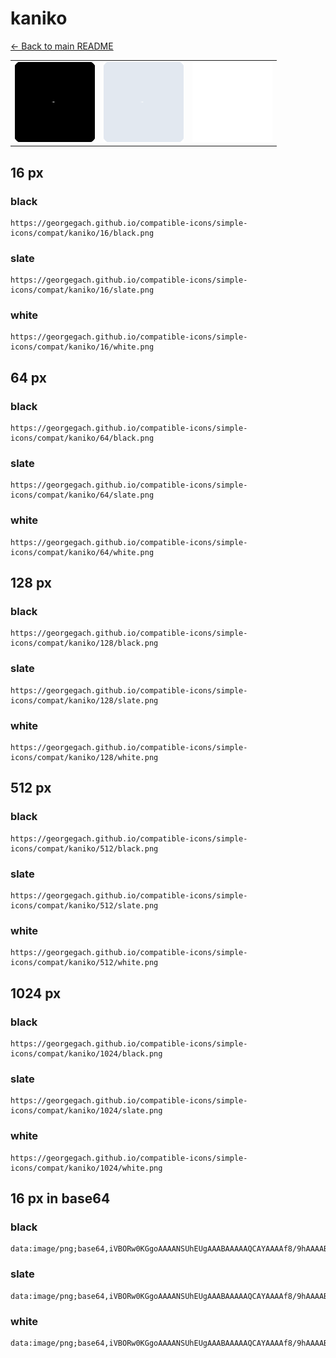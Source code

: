 # kaniko

[← Back to main README](../../README.md)

<table><tr>
  <td><img src="./128/black.png" width="128" alt="kaniko black icon" /></td>
  <td><img src="./128/slate.png" width="128" alt="kaniko slate icon" /></td>
  <td><img src="./128/white.png" width="128" alt="kaniko white icon" /></td>
</tr></table>

## 16 px

### black
```
https://georgegach.github.io/compatible-icons/simple-icons/compat/kaniko/16/black.png
```

### slate
```
https://georgegach.github.io/compatible-icons/simple-icons/compat/kaniko/16/slate.png
```

### white
```
https://georgegach.github.io/compatible-icons/simple-icons/compat/kaniko/16/white.png
```

## 64 px

### black
```
https://georgegach.github.io/compatible-icons/simple-icons/compat/kaniko/64/black.png
```

### slate
```
https://georgegach.github.io/compatible-icons/simple-icons/compat/kaniko/64/slate.png
```

### white
```
https://georgegach.github.io/compatible-icons/simple-icons/compat/kaniko/64/white.png
```

## 128 px

### black
```
https://georgegach.github.io/compatible-icons/simple-icons/compat/kaniko/128/black.png
```

### slate
```
https://georgegach.github.io/compatible-icons/simple-icons/compat/kaniko/128/slate.png
```

### white
```
https://georgegach.github.io/compatible-icons/simple-icons/compat/kaniko/128/white.png
```

## 512 px

### black
```
https://georgegach.github.io/compatible-icons/simple-icons/compat/kaniko/512/black.png
```

### slate
```
https://georgegach.github.io/compatible-icons/simple-icons/compat/kaniko/512/slate.png
```

### white
```
https://georgegach.github.io/compatible-icons/simple-icons/compat/kaniko/512/white.png
```

## 1024 px

### black
```
https://georgegach.github.io/compatible-icons/simple-icons/compat/kaniko/1024/black.png
```

### slate
```
https://georgegach.github.io/compatible-icons/simple-icons/compat/kaniko/1024/slate.png
```

### white
```
https://georgegach.github.io/compatible-icons/simple-icons/compat/kaniko/1024/white.png
```

## 16 px in base64

### black
```
data:image/png;base64,iVBORw0KGgoAAAANSUhEUgAAABAAAAAQCAYAAAAf8/9hAAAABmJLR0QA/wD/AP+gvaeTAAAAuElEQVQ4jaXTzWoCUQwF4G9GbRFcqa2Uvv/LSPdu3SnotIsq2kq1i8moCy8zowfCzSXJyQ8JTLHBqaVs8JHhGwP3ociCLYVVvC8J+z6vyXAIuYU18jqCFFbI8NRtGXjEV+gjaFJBNacF/uJ/nkmqgh0+0cEEP5Gsh+G1Y9MZZClDiqCPd2XPSzyHfkDRtoJqT96ULXHZj8YtXPuPgrS4h6DCa5D81hH0Qm5hjOPDx5RjpjzNtthi/g/54jIMlBwA+wAAAABJRU5ErkJggg==
```

### slate
```
data:image/png;base64,iVBORw0KGgoAAAANSUhEUgAAABAAAAAQCAYAAAAf8/9hAAAABmJLR0QA/wD/AP+gvaeTAAAA6ElEQVQ4jZWTy0oDQRREz+lJFBlXxgfixq3+/1f4A7oUNwbiAyFBNGTKhcZEmDEztWq4Xaeq6W4fpm83kGugZoCERfSuSK6GmgECtcllCRx2pzgTZ52QWJcdKcvAst2cp0AZ9S/9xz5TC2RvKKABXqEAmcD3aodWigl5RFdJhJysp10N3iEvwUrKWeADLCRj9Wh7Y48GQCJpH3UBDsALoYFmiuxrmuASeB7YoPrJ9lxTEdDN2+h3hLVCQSYkWTcZBvjlcEoSwue/AGEsjNuHHqPNSJh3/Yds3Xd7QBYl4VaY9+6/0SJ6/wU9ElmwHcCoLQAAAABJRU5ErkJggg==
```

### white
```
data:image/png;base64,iVBORw0KGgoAAAANSUhEUgAAABAAAAAQCAYAAAAf8/9hAAAABmJLR0QA/wD/AP+gvaeTAAAAwUlEQVQ4jaXTSU4DQQwF0FcNASFYEQYhbsD9T8EFYMkOpNCwgIghImYRN2SRorvDl6yyZft7kKtExDWucGgc5rgtEfGCo5HJHdoSEfFHwCzf04r/vempsEjZhEc0fQQ1zFCwtzsycYnn1KcwpIOCwD2+0v7ZSa2DNzxhB+f4yGITHK8HDt1BqTlqBAe4tJr5AfupL9CO7aC7kwurkfi9j8EjrMdPk7TdhqDDWZJ89hFMUjbhBMt/f6YGN3jdInmOu2/FAzFbtBO6tQAAAABJRU5ErkJggg==
```

